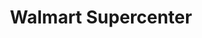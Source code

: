 ---
title: "Walmart Supercenter"
url: /tulsa/walmart-supercenter-south-memorial-drive/
shop: Supermarkt
---